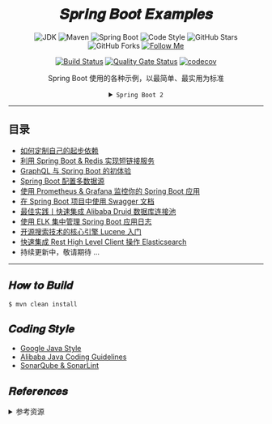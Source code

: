 <h1 align="center">𝑺𝒑𝒓𝒊𝒏𝒈 𝑩𝒐𝒐𝒕 𝑬𝒙𝒂𝒎𝒑𝒍𝒆𝒔</h1>

<div align="center">

![JDK](https://flat.badgen.net/badge/jdk/1.8/orange)
![Maven](https://flat.badgen.net/badge/maven/3.6.0/yellow)
![Spring Boot](https://flat.badgen.net/badge/spring%20boot/2.3.3.RELEASE/green)
![Code Style](https://flat.badgen.net/badge/code%20style/standard/f2a)
![GitHub Stars](https://flat.badgen.net/github/stars/y0ngb1n/spring-boot-samples)
![GitHub Forks](https://flat.badgen.net/github/forks/y0ngb1n/spring-boot-samples)
[![Follow Me](https://img.shields.io/github/followers/y0ngb1n.svg?style=social&label=Follow%20Me)](https://github.com/y0ngb1n)

</div>
<div align="center">

[![Build Status](https://badgen.net/travis/y0ngb1n/spring-boot-samples?icon=travis)](https://travis-ci.org/y0ngb1n/spring-boot-samples)
[![Quality Gate Status](https://sonarcloud.io/api/project_badges/measure?project=io.github.y0ngb1n.samples%3Aspring-boot-samples-parent&metric=alert_status)](https://sonarcloud.io/dashboard?id=io.github.y0ngb1n.samples%3Aspring-boot-samples-parent)
[![codecov](https://badgen.net/codecov/c/github/y0ngb1n/spring-boot-samples?icon=codecov)](https://codecov.io/gh/y0ngb1n/spring-boot-samples)

</div>
<div align="center">

Spring Boot 使用的各种示例，以最简单、最实用为标准

<details>
<summary><code>Spring Boot 2</code></summary>

![diagram-boot-reactor](https://spring.io/images/diagram-reactive-1290533f3f01ec9c57baf2cc9ea9fa2f.svg)

</details>

</div>

---

## 目录

+ [如何定制自己的起步依赖](./spring-boot-samples-custom-starter)
+ [利用 Spring Boot & Redis 实现短链接服务](./spring-boot-samples-url-shortener)
+ [GraphQL 与 Spring Boot 的初体验](./spring-boot-samples-graphql)
+ [Spring Boot 配置多数据源](./spring-boot-samples-multi-datasource)
+ [使用 Prometheus & Grafana 监控你的 Spring Boot 应用](./spring-boot-samples-monitoring-prometheus-grafana)
+ [在 Spring Boot 项目中使用 Swagger 文档](./spring-boot-samples-swagger)
+ [最佳实践丨快速集成 Alibaba Druid 数据库连接池](./samples-datasource-alibaba-druid)
+ [使用 ELK 集中管理 Spring Boot 应用日志](./samples-distributed-log-elk)
+ [开源搜索技术的核心引擎 Lucene 入门](./samples-search-lucene)
+ [快速集成 Rest High Level Client 操作 Elasticsearch](./samples-search-elasticsearch/samples-search-elasticsearch-rest-high-level-client)
+ 持续更新中，敬请期待 ...

---

## 𝑯𝒐𝒘 𝒕𝒐 𝑩𝒖𝒊𝒍𝒅

```console
$ mvn clean install
```

## 𝑪𝒐𝒅𝒊𝒏𝒈 𝑺𝒕𝒚𝒍𝒆

+ [Google Java Style](https://github.com/google/styleguide)
+ [Alibaba Java Coding Guidelines](https://github.com/alibaba/p3c)
+ [SonarQube & SonarLint](https://github.com/SonarSource)

## 𝑹𝒆𝒇𝒆𝒓𝒆𝒏𝒄𝒆𝒔

<details>
<summary>参考资源</summary>

### 学习资源

- [![GitHub repo](https://flat.badgen.net/github/stars/spring-projects/spring-boot?icon=github&label=spring-boot)](https://github.com/spring-projects/spring-boot/tree/master/spring-boot-samples 'spring-boot-samples'), by Spring
- [![GitHub repo](https://flat.badgen.net/github/stars/jack80342/Spring-Boot-Reference-Guide?icon=github&label=Spring-Boot-Reference-Guide)](https://github.com/jack80342/Spring-Boot-Reference-Guide)
- [![GitHub repo](https://flat.badgen.net/github/stars/ityouknow/spring-boot-examples?icon=github&label=spring-boot-examples)](https://github.com/ityouknow/spring-boot-examples), by 纯洁的微笑
- [![GitHub repo](https://flat.badgen.net/github/stars/JeffLi1993/springboot-learning-example?icon=github&label=springboot-learning-example)](https://github.com/JeffLi1993/springboot-learning-example), by 泥瓦匠
- [![GitHub repo](https://flat.badgen.net/github/stars/dyc87112/SpringBoot-Learning?icon=github&label=SpringBoot-Learning)](https://github.com/dyc87112/SpringBoot-Learning), by 翟永超
- [![GitHub repo](https://flat.badgen.net/github/stars/forezp/SpringBootLearning?icon=github&label=SpringBootLearning)](https://github.com/forezp/SpringBootLearning), by 方志朋
- [![GitHub repo](https://flat.badgen.net/github/stars/lianggzone/springboot-action?icon=github&label=springboot-action)](https://github.com/lianggzone/springboot-action), by 梁桂钊
- [![GitHub repo](https://flat.badgen.net/github/stars/battcn/spring-boot2-learning?icon=github&label=spring-boot2-learning)](https://github.com/battcn/spring-boot2-learning), by 唐亚峰
- [![GitHub repo](https://flat.badgen.net/github/stars/eacdy/spring-boot-study?icon=github&label=spring-boot-study)](https://github.com/eacdy/spring-boot-study), by 周立
- [![GitHub repo](https://flat.badgen.net/github/stars/wuyouzhuguli/SpringAll?icon=github&label=SpringAll)](https://github.com/wuyouzhuguli/SpringAll)
- [![GitHub repo](https://flat.badgen.net/github/stars/xkcoding/spring-boot-demo?icon=github&label=spring-boot-demo)](https://github.com/xkcoding/spring-boot-demo '各种 Spring Boot Demo 并带有详细说明')
- [![GitHub repo](https://flat.badgen.net/github/stars/YunaiV/SpringBoot-Labs?icon=github&label=SpringBoot-Labs)](https://github.com/YunaiV/SpringBoot-Labs) - 基于 Spring Boot 2.X 版本的深度入门教程

### 开源实践

- [![GitHub repo](https://flat.badgen.net/github/stars/marcosbarbero/spring-cloud-zuul-ratelimit?icon=github&label=spring-cloud-zuul-ratelimit)](https://github.com/marcosbarbero/spring-cloud-zuul-ratelimit)
- [![GitHub repo](https://flat.badgen.net/github/stars/biezhi/keeper?icon=github&label=keeper)](https://github.com/biezhi/keeper)

### 资源索引

+ [![GitHub repo](https://flat.badgen.net/github/stars/ityouknow/awesome-spring-boot?icon=github&label=awesome-spring-boot)](https://github.com/ityouknow/awesome-spring-boot), by 纯洁的微笑

</details>
